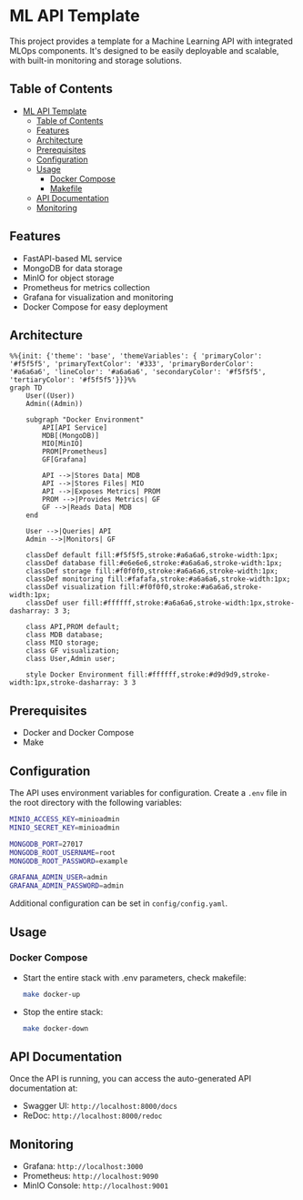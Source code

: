 # ML API Template

This project provides a template for a Machine Learning API with integrated MLOps components. It's designed to be easily deployable and scalable, with built-in monitoring and storage solutions.

## Table of Contents

- [ML API Template](#ml-api-template)
  - [Table of Contents](#table-of-contents)
  - [Features](#features)
  - [Architecture](#architecture)
  - [Prerequisites](#prerequisites)
  - [Configuration](#configuration)
  - [Usage](#usage)
    - [Docker Compose](#docker-compose)
    - [Makefile](#makefile)
  - [API Documentation](#api-documentation)
  - [Monitoring](#monitoring)

## Features

- FastAPI-based ML service
- MongoDB for data storage
- MinIO for object storage
- Prometheus for metrics collection
- Grafana for visualization and monitoring
- Docker Compose for easy deployment

## Architecture

```mermaid
%%{init: {'theme': 'base', 'themeVariables': { 'primaryColor': '#f5f5f5', 'primaryTextColor': '#333', 'primaryBorderColor': '#a6a6a6', 'lineColor': '#a6a6a6', 'secondaryColor': '#f5f5f5', 'tertiaryColor': '#f5f5f5'}}}%%
graph TD
    User((User))
    Admin((Admin))
    
    subgraph "Docker Environment"
        API[API Service]
        MDB[(MongoDB)]
        MIO[MinIO]
        PROM[Prometheus]
        GF[Grafana]
        
        API -->|Stores Data| MDB
        API -->|Stores Files| MIO
        API -->|Exposes Metrics| PROM
        PROM -->|Provides Metrics| GF
        GF -->|Reads Data| MDB
    end
    
    User -->|Queries| API
    Admin -->|Monitors| GF
    
    classDef default fill:#f5f5f5,stroke:#a6a6a6,stroke-width:1px;
    classDef database fill:#e6e6e6,stroke:#a6a6a6,stroke-width:1px;
    classDef storage fill:#f0f0f0,stroke:#a6a6a6,stroke-width:1px;
    classDef monitoring fill:#fafafa,stroke:#a6a6a6,stroke-width:1px;
    classDef visualization fill:#f0f0f0,stroke:#a6a6a6,stroke-width:1px;
    classDef user fill:#ffffff,stroke:#a6a6a6,stroke-width:1px,stroke-dasharray: 3 3;
    
    class API,PROM default;
    class MDB database;
    class MIO storage;
    class GF visualization;
    class User,Admin user;
    
    style Docker Environment fill:#ffffff,stroke:#d9d9d9,stroke-width:1px,stroke-dasharray: 3 3
```

## Prerequisites

- Docker and Docker Compose
- Make

## Configuration

The API uses environment variables for configuration. Create a `.env` file in the root directory with the following variables:

```bash
MINIO_ACCESS_KEY=minioadmin
MINIO_SECRET_KEY=minioadmin

MONGODB_PORT=27017
MONGODB_ROOT_USERNAME=root
MONGODB_ROOT_PASSWORD=example

GRAFANA_ADMIN_USER=admin
GRAFANA_ADMIN_PASSWORD=admin
```

Additional configuration can be set in `config/config.yaml`.

## Usage

### Docker Compose

- Start the entire stack with .env parameters, check makefile:
  ```bash
  make docker-up
  ```

- Stop the entire stack:
  ```bash
  make docker-down
  ```

## API Documentation

Once the API is running, you can access the auto-generated API documentation at:

- Swagger UI: `http://localhost:8000/docs`
- ReDoc: `http://localhost:8000/redoc`

## Monitoring

- Grafana: `http://localhost:3000`
- Prometheus: `http://localhost:9090`
- MinIO Console: `http://localhost:9001`

